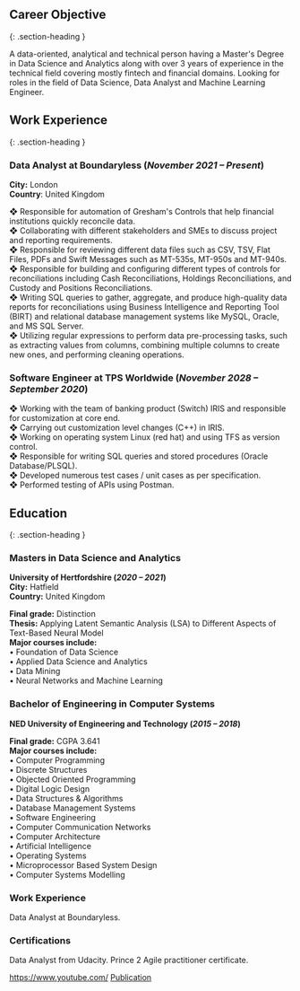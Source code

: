 
## Career Objective
{: .section-heading }

A data-oriented, analytical and technical person having a Master's Degree in Data Science and Analytics 
along with over 3 years of experience in the technical field covering mostly fintech and financial 
domains. Looking for roles in the field of Data Science, Data Analyst and Machine Learning Engineer.

## Work Experience
{: .section-heading }
### Data Analyst at Boundaryless (_November 2021 – Present_)
**City:** London  
**Country**: United Kingdom  

❖ Responsible for automation of Gresham's Controls that help financial institutions quickly reconcile data.  
❖ Collaborating with different stakeholders and SMEs to discuss project and reporting requirements.  
❖ Responsible for reviewing different data files such as CSV, TSV, Flat Files, PDFs and Swift Messages such as MT-535s, MT-950s and MT-940s.  
❖ Responsible for building and configuring different types of controls for reconciliations including Cash Reconciliations, Holdings Reconciliations, and Custody and Positions Reconciliations.  
❖ Writing SQL queries to gather, aggregate, and produce high-quality data reports for reconciliations using Business Intelligence and Reporting Tool (BIRT) and relational database management systems like MySQL, Oracle, and MS SQL Server.  
❖ Utilizing regular expressions to perform data pre-processing tasks, such as extracting values from columns, combining multiple columns to create new ones, and performing cleaning operations.  


### Software Engineer at TPS Worldwide (_November 2028 – September 2020_)
❖ Working with the team of banking product (Switch) IRIS and responsible for customization at core end.  
❖ Carrying out customization level changes (C++) in IRIS.  
❖ Working on operating system Linux (red hat) and using TFS as version control.  
❖ Responsible for writing SQL queries and stored procedures (Oracle Database/PLSQL).  
❖ Developed numerous test cases / unit cases as per specification.  
❖ Performed testing of APIs using Postman.  

## Education
{: .section-heading }
### Masters in Data Science and Analytics 
**University of Hertfordshire (_2020 – 2021_)**  
**City:** Hatfield  
**Country:** United Kingdom  

**Final grade:** Distinction   
**Thesis:** Applying Latent Semantic Analysis (LSA) to Different Aspects of Text-Based Neural Model   
**Major courses include:**  
• Foundation of Data Science  
• Applied Data Science and Analytics  
• Data Mining  
• Neural Networks and Machine Learning  

### Bachelor of Engineering in Computer Systems
**NED University of Engineering and Technology (_2015 – 2018_)**  

**Final grade:** CGPA 3.641  
**Major courses include:**  
• Computer Programming  
• Discrete Structures  
• Objected Oriented Programming  
• Digital Logic Design  
• Data Structures & Algorithms  
• Database Management Systems  
• Software Engineering  
• Computer Communication Networks  
• Computer Architecture  
• Artificial Intelligence  
• Operating Systems  
• Microprocessor Based System Design  
• Computer Systems Modelling  

### Work Experience
Data Analyst at Boundaryless.

### Certifications
Data Analyst from Udacity.
Prince 2 Agile practitioner certificate.

https://www.youtube.com/ 
<a href="https://www.mdpi.com/1424-8220/22/11/4240">Publication</a>
